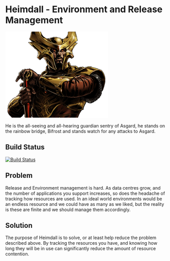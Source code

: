 # Heimdall - Environment and Release Management

![Heimdall](./web-app/images/heimdall-icon-large.png)


He is the all-seeing and all-hearing guardian sentry of Asgard, he stands on the rainbow bridge, Bifrost and stands watch for any attacks to Asgard.

## Build Status

[![Build Status](https://travis-ci.org/willis7/Heimdall.svg?branch=master)](https://travis-ci.org/willis7/Heimdall)

## Problem

Release and Environment management is hard. As data centres grow, and the number of applications you support increases, so does the headache of tracking how resources are used. In an ideal world environments would be an endless resource and we could have as many as we liked, but the reality is these are finite and we should manage them accordingly.

## Solution

The purpose of Heimdall is to solve, or at least help reduce the problem described above. By tracking the resources you have, and knowing how long they will be in use can significantly reduce the amount of resource contention.